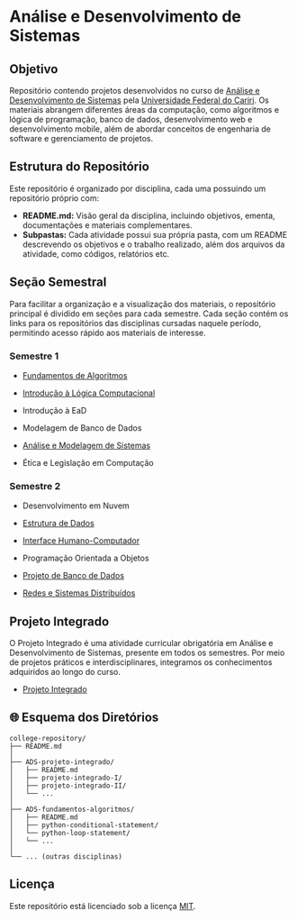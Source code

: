 # Análise e Desenvolvimento de Sistemas

## Objetivo

Repositório contendo projetos desenvolvidos no curso de [Análise e Desenvolvimento de Sistemas](https://www.ufca.edu.br/cursos/graduacao/ads/) pela [Universidade Federal do Cariri](https://www.ufca.edu.br/). Os materiais abrangem diferentes áreas da computação, como algoritmos e lógica de programação, banco de dados, desenvolvimento web e desenvolvimento mobile, além de abordar conceitos de engenharia de software e gerenciamento de projetos.

## Estrutura do Repositório

Este repositório é organizado por disciplina, cada uma possuindo um repositório próprio com:

* **README.md:** Visão geral da disciplina, incluindo objetivos, ementa, documentações e materiais complementares.
* **Subpastas:** Cada atividade possui sua própria pasta, com um README descrevendo os objetivos e o trabalho realizado, além dos arquivos da atividade, como códigos, relatórios  etc.

## Seção Semestral
Para facilitar a organização e a visualização dos materiais, o repositório principal é dividido em seções para cada semestre. Cada seção contém os links para os repositórios das disciplinas cursadas naquele período, permitindo acesso rápido aos materiais de interesse.
 
### Semestre 1
* [Fundamentos de Algoritmos](https://github.com/devitruvius/ADS-fundamentals-algorithms)
  
* [Introdução à Lógica Computacional](https://github.com/devitruvius/ADS-computational-logic)
  
* Introdução à EaD
  
* Modelagem de Banco de Dados
  
* [Análise e Modelagem de Sistemas](https://github.com/devitruvius/ADS-system-analysis-modeling)
  
* Ética e Legislação em Computação

### Semestre 2
* Desenvolvimento em Nuvem
  
* [Estrutura de Dados](https://github.com/devitruvius/ADS-data-structures)
  
* [Interface Humano-Computador](https://github.com/devitruvius/ADS-human-computer-interface)
  
* Programação Orientada a Objetos
  
* [Projeto de Banco de Dados](https://github.com/devitruvius/ADS-database-project)
  
* [Redes e Sistemas Distribuídos](https://github.com/devitruvius/ADS-distributed-networks-systems)
  

## Projeto Integrado
O Projeto Integrado é uma atividade curricular obrigatória em Análise e Desenvolvimento de Sistemas, presente em todos os semestres. Por meio de projetos práticos e interdisciplinares, integramos os conhecimentos adquiridos ao longo do curso.

* [Projeto Integrado](https://github.com/devitruvius/ADS-integrated-project)

## 🌐 Esquema dos Diretórios

```
college-repository/
├── README.md
│
├── ADS-projeto-integrado/
│   ├── README.md
│   ├── projeto-integrado-I/
│   ├── projeto-integrado-II/
│   └── ...
│
├── ADS-fundamentos-algoritmos/
│   ├── README.md
│   ├── python-conditional-statement/
│   └── python-loop-statement/
│   └── ...
│
└── ... (outras disciplinas)
```

## Licença

Este repositório está licenciado sob a licença [MIT](https://choosealicense.com/licenses/mit/).
